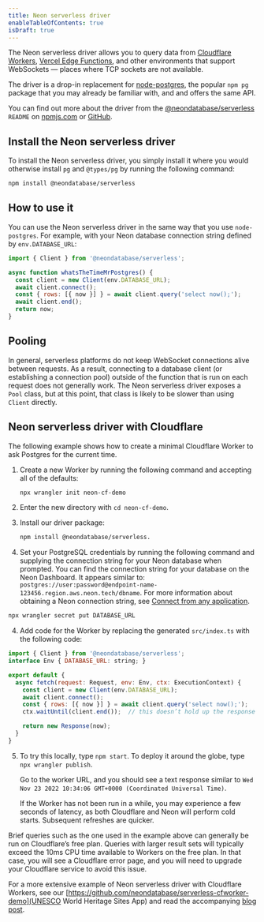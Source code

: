 ```yaml
---
title: Neon serverless driver
enableTableOfContents: true
isDraft: true
---
```


The Neon serverless driver allows you to query data from [Cloudflare Workers](https://workers.cloudflare.com/), [Vercel Edge Functions](https://vercel.com/docs/concepts/functions/edge-functions), and other environments that support WebSockets — places where TCP sockets are not available.

The driver is a drop-in replacement for [node-postgres](https://node-postgres.com/), the popular `npm pg` package that you may already be familiar with, and and offers the same API.

You can find out more about the driver from the [@neondatabase/serverless](https://www.npmjs.com/package/@neondatabase/serverless) `README` on [npmjs.com](https://www.npmjs.com/package/@neondatabase/serverless) or [GitHub](https://github.com/neondatabase/serverless).

## Install the Neon serverless driver

To install the Neon serverless driver, you simply install it where you would otherwise install `pg` and `@types/pg` by running the following command:

```bash
npm install @neondatabase/serverless
```

## How to use it

You can use the Neon serverless driver in the same way that you use `node-postgres`. For example, with your Neon database connection string defined by `env.DATABASE_URL`:

```js
import { Client } from '@neondatabase/serverless';

async function whatsTheTimeMrPostgres() {
  const client = new Client(env.DATABASE_URL);
  await client.connect();
  const { rows: [{ now }] } = await client.query('select now();');
  await client.end();
  return now;
}
```

## Pooling

In general, serverless platforms do not keep WebSocket connections alive between requests. As a result, connecting to a database client (or establishing a connection pool) outside of the function that is run on each request does not generally work. The Neon serverless driver exposes a `Pool` class, but at this point, that class is likely to be slower than using `Client` directly.

## Neon serverless driver with Cloudflare

The following example shows how to create a minimal Cloudflare Worker to ask Postgres for the current time.

1. Create a new Worker by running the following command and accepting all of the defaults:

    ```bash
    npx wrangler init neon-cf-demo
    ```

2. Enter the new directory  with `cd neon-cf-demo`.
2. Install our driver package:

    ```bash
    npm install @neondatabase/serverless.
    ```

3. Set your PostgreSQL credentials by running the following command and supplying the connection string for your Neon database when prompted. You can find the connection string for your database on the Neon Dashboard. It appears similar to: `postgres://user:password@endpoint-name-123456.region.aws.neon.tech/dbname`. For more information about obtaining a Neon connection string, see [Connect from any application](/docs/connect/connect-from-any-app).

```bash
npx wrangler secret put DATABASE_URL
```

4. Add code for the Worker by replacing the generated `src/index.ts` with the following code:

```js
import { Client } from '@neondatabase/serverless';
interface Env { DATABASE_URL: string; }

export default {
  async fetch(request: Request, env: Env, ctx: ExecutionContext) {
    const client = new Client(env.DATABASE_URL);
    await client.connect();
    const { rows: [{ now }] } = await client.query('select now();');
    ctx.waitUntil(client.end());  // this doesn’t hold up the response

    return new Response(now);
  }
}
```

5. To try this locally, type `npm start`. To deploy it around the globe, type `npx wrangler publish`.

    Go to the worker URL, and you should see a text response similar to `Wed Nov 23 2022 10:34:06 GMT+0000 (Coordinated Universal Time)`.

    If the Worker has not been run in a while, you may experience a few seconds of latency, as both Cloudflare and Neon will perform cold starts. Subsequent refreshes are quicker.

<Admonition type="note">
Brief queries such as the one used in the example above can generally be run on Cloudflare’s free plan. Queries with larger result sets will typically exceed the 10ms CPU time available to Workers on the free plan. In that case, you will see a Cloudflare error page, and you will need to upgrade your Cloudflare service to avoid this issue.
</Admonition>

For a more extensive example of Neon serverless driver with Cloudflare Workers, see our [https://github.com/neondatabase/serverless-cfworker-demo](UNESCO World Heritage Sites App) and read the accompanying [blog post](https://neon.tech/blog/serverless-driver-for-postgres).
